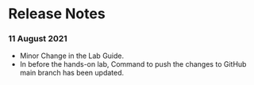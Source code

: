 # Release Notes
### 11 August 2021
* Minor Change in the Lab Guide.
* In before the hands-on lab, Command to push the changes to GitHub main branch has been updated.
